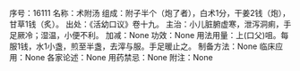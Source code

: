 序号：16111
名称：术附汤
组成：附子半个（炮了者），白术1分，干姜2钱（炮），甘草1钱（炙）。
出处：《活幼口议》卷十九。
主治：小儿脏腑虚寒，泄泻洞痢，手足厥冷；湿温，小便不利。
加减：None
功效：None
用法用量：上(口父)咀。每服1钱，水1小盏，煎至半盏，去滓与服。手足暖止之。
制备方法：None
临床应用：None
各家论述：None
用药禁忌：None
附注：None
